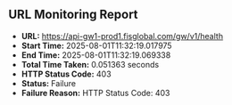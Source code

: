 ## URL Monitoring Report

- **URL:** https://api-gw1-prod1.fisglobal.com/gw/v1/health
- **Start Time:** 2025-08-01T11:32:19.017975
- **End Time:** 2025-08-01T11:32:19.069338
- **Total Time Taken:** 0.051363 seconds
- **HTTP Status Code:** 403
- **Status:** Failure
- **Failure Reason:** HTTP Status Code: 403
